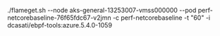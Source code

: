 ./flameget.sh --node aks-general-13253007-vmss000000 --pod perf-netcorebaseline-76f65fdc67-v2jmn -c perf-netcorebaseline -t "60" -i dcasati/ebpf-tools:azure.5.4.0-1059

